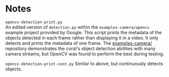 # Notes

`opencv-detection-print.py`  
    An edited version of `detection.py` within the `examples-camera/opencv`
    example project provided by Google. This script prints the metadata of the
    objects detected in each frame rather than displaying it in a video. It only
    detects and prints the metadata of one frame.
    The [examples-camera/](https://github.com/google-coral/examples-camera)
    repository demonstrates the coral's object detection abilities with many
    camera streams, but OpenCV was found to perform the best during testing.


`opencv-detection-print-cont.py`
    Similar to above, but continuously detects objects.
